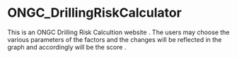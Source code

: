 # ONGC_DrillingRiskCalculator

This is an ONGC Drilling Risk Calcultion website . The users may choose the various parameters of the factors and the changes will be reflected in the graph and accordingly will be the score .
